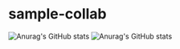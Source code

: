 # sample-collab
![Anurag's GitHub stats](https://github-readme-stats.vercel.app/api?username=chamse22ine&show_icons=true&theme=Gradient)
![Anurag's GitHub stats](https://github-readme-stats.vercel.app/api?username=anuraghazra&show=reviews,discussions_started,discussions_answered,prs_merged,prs_merged_percentage)
